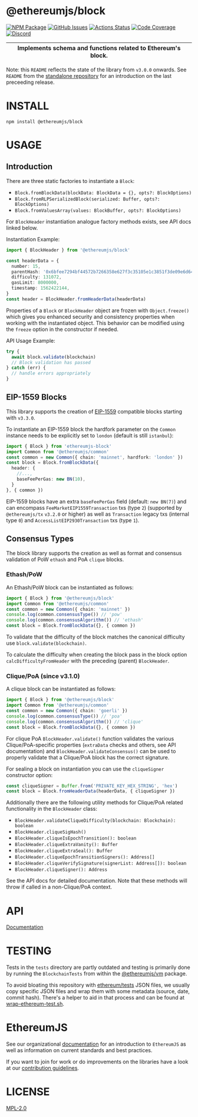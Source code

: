# @ethereumjs/block

[![NPM Package][block-npm-badge]][block-npm-link]
[![GitHub Issues][block-issues-badge]][block-issues-link]
[![Actions Status][block-actions-badge]][block-actions-link]
[![Code Coverage][block-coverage-badge]][block-coverage-link]
[![Discord][discord-badge]][discord-link]

| Implements schema and functions related to Ethereum's block. |
| --- |

Note: this `README` reflects the state of the library from `v3.0.0` onwards. See `README` from the [standalone repository](https://github.com/ethereumjs/ethereumjs-block) for an introduction on the last preceeding release.

# INSTALL

`npm install @ethereumjs/block`

# USAGE

## Introduction

There are three static factories to instantiate a `Block`:

- `Block.fromBlockData(blockData: BlockData = {}, opts?: BlockOptions)`
- `Block.fromRLPSerializedBlock(serialized: Buffer, opts?: BlockOptions)`
- `Block.fromValuesArray(values: BlockBuffer, opts?: BlockOptions)`

For `BlockHeader` instantiation analogue factory methods exists, see API docs linked below.

Instantiation Example:

```typescript
import { BlockHeader } from '@ethereumjs/block'

const headerData = {
  number: 15,
  parentHash: '0x6bfee7294bf44572b7266358e627f3c35105e1c3851f3de09e6d646f955725a7',
  difficulty: 131072,
  gasLimit: 8000000,
  timestamp: 1562422144,
}
const header = BlockHeader.fromHeaderData(headerData)
```

Properties of a `Block` or `BlockHeader` object are frozen with `Object.freeze()` which gives you enhanced security and consistency properties when working with the instantiated object. This behavior can be modified using the `freeze` option in the constructor if needed.

API Usage Example:

```typescript
try {
  await block.validate(blockchain)
  // Block validation has passed
} catch (err) {
  // handle errors appropriately
}
```

## EIP-1559 Blocks

This library supports the creation of [EIP-1559](https://eips.ethereum.org/EIPS/eip-1559) compatible blocks starting with `v3.3.0`.

To instantiate an EIP-1559 block the hardfork parameter on the `Common` instance needs to be explicitly set to `london` (default is still `istanbul`):

```typescript
import { Block } from 'ethereumjs-block'
import Common from '@ethereumjs/common'
const common = new Common({ chain: 'mainnet', hardfork: 'london' })
const block = Block.fromBlockData({
  header: {
    //...,
    baseFeePerGas: new BN(10),
  }
}, { common })
```

EIP-1559 blocks have an extra `baseFeePerGas` field (default: `new BN(7)`) and can encompass `FeeMarketEIP1559Transaction` txs (type `2`) (supported by `@ethereumjs/tx` `v3.2.0` or higher) as well as  `Transaction` legacy txs (internal type `0`) and `AccessListEIP2930Transaction` txs (type `1`).

## Consensus Types

The block library supports the creation as well as format and consensus validation of PoW `ethash` and PoA `clique` blocks.

### Ethash/PoW

An Ethash/PoW block can be instantiated as follows:

```typescript
import { Block } from '@ethereumjs/block'
import Common from '@ethereumjs/common'
const common = new Common({ chain: 'mainnet' })
console.log(common.consensusType()) // 'pow'
console.log(common.consensusAlgorithm()) // 'ethash'
const block = Block.fromBlockData({}, { common })
```

To validate that the difficulty of the block matches the canonical difficulty use `block.validate(blockchain)`.

To calculate the difficulty when creating the block pass in the block option `calcDifficultyFromHeader` with the preceding (parent) `BlockHeader`.

### Clique/PoA (since v3.1.0)

A clique block can be instantiated as follows:

```typescript
import { Block } from '@ethereumjs/block'
import Common from '@ethereumjs/common'
const common = new Common({ chain: 'goerli' })
console.log(common.consensusType()) // 'poa'
console.log(common.consensusAlgorithm()) // 'clique'
const block = Block.fromBlockData({}, { common })
```

For clique PoA `BlockHeader.validate()` function validates the various Clique/PoA-specific properties (`extraData` checks and others, see API documentation) and `BlockHeader.validateConsensus()` can be used to properly validate that a Clique/PoA block has the correct signature.

For sealing a block on instantiation you can use the `cliqueSigner` constructor option:

```typescript
const cliqueSigner = Buffer.from('PRIVATE_KEY_HEX_STRING', 'hex')
const block = Block.fromHeaderData(headerData, { cliqueSigner })
```

Additionally there are the following utility methods for Clique/PoA related functionality in the `BlockHeader` class:

- `BlockHeader.validateCliqueDifficulty(blockchain: Blockchain): boolean`
- `BlockHeader.cliqueSigHash()`
- `BlockHeader.cliqueIsEpochTransition(): boolean`
- `BlockHeader.cliqueExtraVanity(): Buffer`
- `BlockHeader.cliqueExtraSeal(): Buffer`
- `BlockHeader.cliqueEpochTransitionSigners(): Address[]`
- `BlockHeader.cliqueVerifySignature(signerList: Address[]): boolean`
- `BlockHeader.cliqueSigner(): Address`

See the API docs for detailed documentation. Note that these methods will throw if called in a non-Clique/PoA context.

# API

[Documentation](./docs/README.md)

# TESTING

Tests in the `tests` directory are partly outdated and testing is primarily done by running the `BlockchainTests` from within the [@ethereumjs/vm](https://github.com/ethereumjs/ethereumjs-monorepo/tree/master/packages/vm) package.

To avoid bloating this repository with [ethereum/tests](https://github.com/ethereum/tests) JSON files, we usually copy specific JSON files and wrap them with some metadata (source, date, commit hash). There's a helper to aid in that process and can be found at [wrap-ethereum-test.sh](https://github.com/ethereumjs/ethereumjs-monorepo/blob/master/packages/block/scripts/wrap-ethereum-test.sh).

# EthereumJS

See our organizational [documentation](https://ethereumjs.readthedocs.io) for an introduction to `EthereumJS` as well as information on current standards and best practices.

If you want to join for work or do improvements on the libraries have a look at our [contribution guidelines](https://ethereumjs.readthedocs.io/en/latest/contributing.html).

# LICENSE

[MPL-2.0](<https://tldrlegal.com/license/mozilla-public-license-2.0-(mpl-2)>)

[discord-badge]: https://img.shields.io/static/v1?logo=discord&label=discord&message=Join&color=blue
[discord-link]: https://discord.gg/TNwARpR
[block-npm-badge]: https://img.shields.io/npm/v/@ethereumjs/block.svg
[block-npm-link]: https://www.npmjs.com/package/@ethereumjs/block
[block-issues-badge]: https://img.shields.io/github/issues/ethereumjs/ethereumjs-monorepo/package:%20block?label=issues
[block-issues-link]: https://github.com/ethereumjs/ethereumjs-monorepo/issues?q=is%3Aopen+is%3Aissue+label%3A"package%3A+block"
[block-actions-badge]: https://github.com/ethereumjs/ethereumjs-monorepo/workflows/Block%20Test/badge.svg
[block-actions-link]: https://github.com/ethereumjs/ethereumjs-monorepo/actions?query=workflow%3A%22Block+Test%22
[block-coverage-badge]: https://codecov.io/gh/ethereumjs/ethereumjs-monorepo/branch/master/graph/badge.svg?flag=block
[block-coverage-link]: https://codecov.io/gh/ethereumjs/ethereumjs-monorepo/tree/master/packages/block
